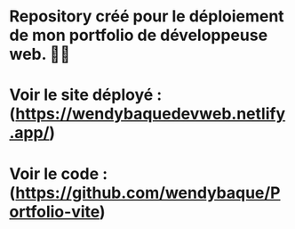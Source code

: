 # Repository créé pour le déploiement de mon portfolio de développeuse web. 👩‍💻

# Voir le site déployé : (https://wendybaquedevweb.netlify.app/)

# Voir le code :  (https://github.com/wendybaque/Portfolio-vite)

